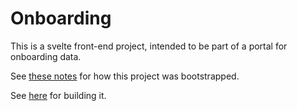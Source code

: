 # Onboarding

This is a svelte front-end project, intended to be part of a portal for onboarding data.

See [these notes](./docs/bootstrap.md) for how this project was bootstrapped.

See [here](./docs/building.md) for building it.
